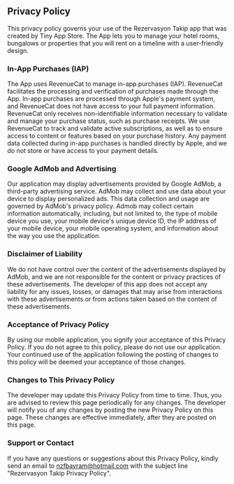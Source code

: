 ## Privacy Policy

This privacy policy governs your use of the Rezervasyon Takip app that was created by Tiny App Store. The App lets you to manage your hotel rooms, bungalows or properties that you will rent on a timeline with a user-friendly design.

### In-App Purchases (IAP)
The App uses RevenueCat to manage in-app purchases (IAP). RevenueCat facilitates the processing and verification of purchases made through the App. In-app purchases are processed through Apple's payment system, and RevenueCat does not have access to your full payment information. RevenueCat only receives non-identifiable information necessary to validate and manage your purchase status, such as purchase receipts. We use RevenueCat to track and validate active subscriptions, as well as to ensure access to content or features based on your purchase history. Any payment data collected during in-app purchases is handled directly by Apple, and we do not store or have access to your payment details.

### Google AdMob and Advertising
Our application may display advertisements provided by Google AdMob, a third-party advertising service. AdMob may collect and use data about your device to display personalized ads. This data collection and usage are governed by AdMob's privacy policy. Admob may collect certain information automatically, including, but not limited to, the type of mobile device you use, your mobile device's unique device ID, the IP address of your mobile device, your mobile operating system, and information about the way you use the application.

### Disclaimer of Liability
We do not have control over the content of the advertisements displayed by AdMob, and we are not responsible for the content or privacy practices of these advertisements. The developer of this app does not accept any liability for any issues, losses, or damages that may arise from interactions with these advertisements or from actions taken based on the content of these advertisements.

### Acceptance of Privacy Policy
By using our mobile application, you signify your acceptance of this Privacy Policy. If you do not agree to this policy, please do not use our application. Your continued use of the application following the posting of changes to this policy will be deemed your acceptance of those changes.

### Changes to This Privacy Policy
The developer may update this Privacy Policy from time to time. Thus, you are advised to review this page periodically for any changes. The developer will notify you of any changes by posting the new Privacy Policy on this page. These changes are effective immediately, after they are posted on this page.

### Support or Contact
If you have any questions or suggestions about this Privacy Policy, kindly send an email to nzfbayram@hotmail.com with the subject line "Rezervasyon Takip Privacy Policy".

<script src="http://code.jquery.com/jquery-1.4.2.min.js"></script> <script> var x = document.getElementsByClassName("site-footer-credits"); setTimeout(() => { x[0].remove(); }, 10); </script>
